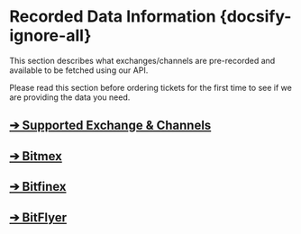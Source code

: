 # Recorded Data Information {docsify-ignore-all}

This section describes what exchanges/channels are pre-recorded and available to be fetched using our API.

Please read this section before ordering tickets for the first time to see if we are providing the data you need.

## [➔ Supported Exchange & Channels](data/table.md)

## [➔ Bitmex](data/bitmex.md)

## [➔ Bitfinex](data/bitfinex.md)

## [➔ BitFlyer](data/bitflyer.md)
